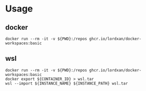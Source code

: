 # Usage
## docker
```console
docker run --rm -it -v ${PWD}:/repos ghcr.io/lordxan/docker-workspaces:basic
```
## wsl
```console
docker run --rm -it -v ${PWD}:/repos ghcr.io/lordxan/docker-workspaces:basic
docker export ${CONTAINER_ID} > wsl.tar
wsl --import ${INSTANCE_NAME} ${INSTANCE_PATH} wsl.tar
```
